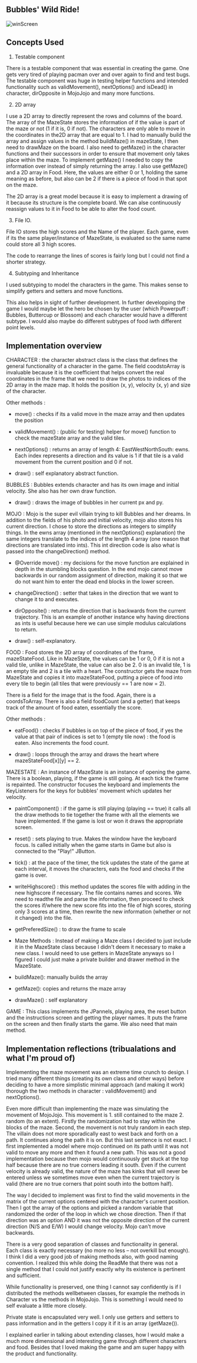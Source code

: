 ## Bubbles' Wild Ride!

![winScreen](https://github.com/carlyryan/bubbles-wild-ride/blob/main/files/winScreen.png?raw=true)

## Concepts Used

1. Testable component
  
There is a testable component that was essential in creating the game. One gets very tired of playing pacman over and over again to find and test bugs. The testable component was huge in testing helper functions and intended functionality such as validMovement(), nextOptions() and isDead() in character, dirOpposite in MojoJojo and many more functions. 

2. 2D array
  
I use a 2D array to directly represent the rows and columns of the board. The array of the MazeState stores the information of if the value is part of the maze or not (1 if it is, 0 if not). The characters are only able to move in the coordinates  in the2D array that are equal to 1. I had to manually build the array and assign values in the method buildMaze() in mazeState, I then need to drawMaze on the board. I also need to getMaze() in the character functions and their successors in order to ensure that movement only takes place within the maze. To implement getMaze() I needed to copy the information over instead of simply returning the array. I also use getMaze() and a 2D array in Food. Here, the values are either 0 or 1, holding the same meaning as before, but also can be 2 if there is a piece of food in that spot on the maze. 
 
The 2D array is a great model because it is easy to implement a drawing of it because its structure is the complete board. We can alse continuously reassign values to it in Food to be able to alter the food count. 

3. File IO.

File IO stores the high scores and the Name of the player. Each game, even if its the same player/instance of MazeState, is evaluated so the same name could store all 3 high scores. 

The code to rearrange the lines of scores is fairly long but I could not find a shorter  strategy.

4. Subtyping and Inheritance
  
I used subtyping to model the characters in the game. This makes sense to simplify getters and setters and move functions. 

This also helps in sight of further development. In further developping the game I would maybe let the hero be chosen by the user (which Powerpuff : Bubbles, Buttercup or Blossom) and each character would have a different subtype. I would also maybe do different subtypes of food iwth different point levels.

## Implementation overview 

CHARACTER : the character abstract class is the class that defines the general functionality of a character in the game. The field coodstoArray is invaluable because it is the coefficient that helps convert the real coordinates in the frame that we need to draw the photos to indices of the 2D array in the maze map. It holds the position (x, y), velocity (x, y) and size of the character. 

Other methods : 

- move() : checks if its a valid move in the maze array and then updates the position 
		
- validMovement() : (public for testing) helper for move() function to check the mazeState array and the valid tiles. 
		
- nextOptions() : returns an array of length 4: EastWestNorthSouth: ewns. Each index represents a direction and its value is 1 if that tile is a valid movement from the current position and 0 if not.
		
- draw() : self explanatory abstract function.


BUBBLES : Bubbles extends character and has its own image and initial velocity. She also has her own draw function. 

- draw() : draws the image of bubbles in her current px and py. 
		
MOJO : Mojo is the super evil villain trying to kill Bubbles and her dreams. In addition to the fields of his photo and initial velocity, mojo also stores his current direction. I chose to store the directions as integers to simplify things. In the ewns array (mentioned in the nextOptions() explanation) the same integers translate to the indices of the length 4 array (one reason that directions are translated into ints). This int direction code is also what is passed into the changeDirection() method.

- @Override move() : my decisions for the move function are explained in depth in the stumbling blocks question. In the end mojo cannot move backwards in our random assignment of direction, making it so that we do not want him to enter the dead end blocks in the lower screen.
		
- changeDirection() : setter that takes in the direction that we want to change it to and executes. 
		
- dirOpposite() : returns the direction that is backwards from the current trajectory. This is an example of another instance why having directions as ints is useful because here we can use simple modulus calculations to return. 
		
- draw() : self-explanatory.

FOOD : Food stores the 2D array of coordinates of the frame, mazeStateFood. Like in MazeState, the values can be 1 or 0, 0 if it is not a valid tile, unlike in MazeState, the value can also be 2. 0 is an invalid tile, 1 is an empty tile and 2 is a tile with a heart. The constructor gets the maze from MazeState and copies it into mazeStateFood, putting a piece of food into every tile to begin (all tiles that were previously == 1 are now = 2).

There is a field for the image that is the food. Again, there is a coordsToArray. There is also a field foodCount (and a getter) that keeps track  of the amount of food eaten, essentially the score. 

Other methods : 

- eatFood() : checks if bubbles is on top of the piece of food, if yes the value at that pair of indices is set to 1 (empty tile now) : the food is eaten. Also increments the food count. 
		
- draw() : loops through the array and draws the heart where mazeStateFood[x][y] == 2. 


MAZESTATE :  An instance of MazeState is an instance of opening the game. There is a boolean, playing, if the game is still going. At each tick the frame is repainted. The constructor focuses the keyboard and implements the KeyListeners for the keys for bubbles' movement which updates her velocity. 

- paintComponent() : if the game is still playing (playing == true) it calls all the draw methods to tie together the frame with all the elements we have implemented. If the game is lost or won it draws the appropriate screen. 
		
- reset() : sets playing to true. Makes the window have the keyboard focus. Is called initially when the game starts in Game but also is connected to the "Play!" JButton. 
		
- tick() : at the pace of the timer, the tick updates the state of the game at each interval, it moves the characters, eats the food and checks if the game is over.
		
- writeHighscore() : this method updates the scores file with adding in the new highscore if necessary. The file contains names and scores. We need to readthe file and parse the information, then proceed to check the scores if/where the new score fits into the file of high scores, storing only 3 scores at a time, then rewrite the new information (whether or not it changed) into the file. 
		
- getPreferedSize() : to draw the frame to scale
		
- Maze Methods : Instead of making a Maze class I decided to just include it in the MazeState class because I didn't deem it necessary to make a new class. I would need to use  getters in MazeState anyways so I figured I could just make a private builder and drawer method in the MazeState.

- buildMaze(): manually builds the array

- getMaze(): copies and returns the maze array

- drawMaze() : self explanatory 


GAME : This class implements the JPannels, playing area, the reset button and the instructions screen and getting the player names. It puts the frame on the screen and then finally starts the game. We also need that main method. 


## Implementation reflections (tribualations and what I'm proud of) 

Implementing the maze movement was an extreme time crunch to design. I tried many different things (creating its own class and other ways) before deciding to have a more simplistic minimal approach (and making it work) thorough the two methods in character : validMovement() and nextOptions().

Even more difficult than implementing the maze was simulating the movement of MojoJojo. This movement is 1. still contained to the maze 2. random (to an extent). Firstly the randomization had to stay within the blocks of the maze. Second, the movement is not truly random in each step. The villain does not more sporadically east to west back and forth on a path. It continues along the path it is on. But this last sentence is not exact. I first implemented a model where mojo continued on its path until it was not valid to move any more and then it found a new path. This was not a good implementation because then mojo would continuously get stuck at the top half because there are no true corners leading it south. Even if  the current velocity is already valid, the nature of the maze has kinks that will never be entered unless we sometimes move even when the current trajectory is valid (there are no true corners that point south into the bottom half). 

The way I decided to implement was first to find the valid movements in the matrix of the current options centered with the character's current position. Then I got the array of the options and picked a random variable that randomized the order of the loop in which we chose direction. Then if that direction was an option AND it was not the opposite direction of the current direction (N/S and E/W) I would change velocity. Mojo can't move backwards.

There is a very good separation of classes and functionality in general. Each class is exactly necessary (no more no less – not overkill but enough). I think I did a very good job of making methods also, with good naming convention. I realized this while doing the ReadMe that there was not a single method that I could not justify exactly why its existence is pertinent and sufficient. 

While functionality is preserved, one thing I cannot say confidently is if I distributed the methods wellbetween classes, for example the methods in Character vs the methods in MojoJojo. This is something I would need to self evaluate a little more closely. 

Private state is encapsulated very well. I only use getters and setters to pass information and in the getters I copy it if it is an array (getMaze()). 

I explained earlier in talking about extending classes, how I would make a much more dimensional and interesting game through different characters and food.  Besides that I loved making the game and am super happy with the product and functionality.
